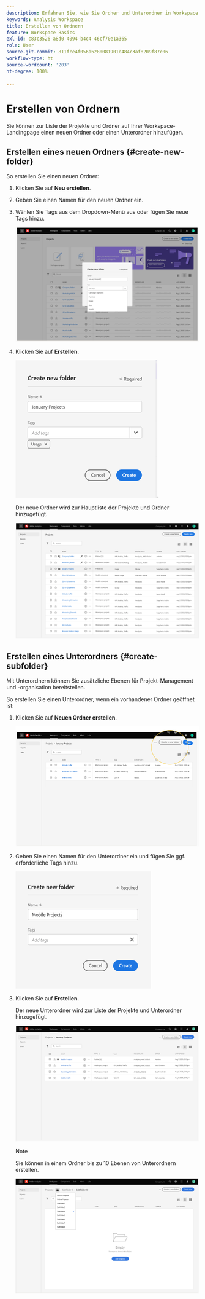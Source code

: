 ```yaml
---
description: Erfahren Sie, wie Sie Ordner und Unterordner in Workspace erstellen
keywords: Analysis Workspace
title: Erstellen von Ordnern
feature: Workspace Basics
exl-id: c83c3526-a8d0-4094-b4c4-46cf70e1a365
role: User
source-git-commit: 811fce4f056a6280081901e484c3af8209f87c06
workflow-type: ht
source-wordcount: '203'
ht-degree: 100%

---
```


# Erstellen von Ordnern

Sie können zur Liste der Projekte und Ordner auf Ihrer Workspace-Landingpage einen neuen Ordner oder einen Unterordner hinzufügen.

## Erstellen eines neuen Ordners {#create-new-folder}

So erstellen Sie einen neuen Ordner:

1. Klicken Sie auf **Neu erstellen**.

1. Geben Sie einen Namen für den neuen Ordner ein.

1. Wählen Sie Tags aus dem Dropdown-Menü aus oder fügen Sie neue Tags hinzu.

   ![Erstellen Sie ein neues Ordnerfenster mit dem neuen Ordnernamen und der Liste der verfügbaren Tags.](/help/analysis-workspace/build-workspace-project/assets/select-tags.png)

1. Klicken Sie auf **Erstellen**.

   ![Klicken Sie auf „Erstellen“](/help/analysis-workspace/build-workspace-project/assets/create.png).

   Der neue Ordner wird zur Hauptliste der Projekte und Ordner hinzugefügt.

   ![Auf der Landingpage der Projekte wird die aktualisierte Liste mit Projekten und Ordnern angezeigt.](/help/analysis-workspace/build-workspace-project/assets/create-new-listed.png)

## Erstellen eines Unterordners {#create-subfolder}

Mit Unterordnern können Sie zusätzliche Ebenen für Projekt-Management und -organisation bereitstellen.

So erstellen Sie einen Unterordner, wenn ein vorhandener Ordner geöffnet ist:

1. Klicken Sie auf **Neuen Ordner erstellen**.

   ![Klicken Sie auf „Neuen Ordner erstellen“.](/help/analysis-workspace/build-workspace-project/assets/create-subfolder2.png)

1. Geben Sie einen Namen für den Unterordner ein und fügen Sie ggf. erforderliche Tags hinzu.

   ![Das Fenster zum Erstellen eines neuen Ordners mit neuem Namen und Tags-Feld wird angezeigt.](/help/analysis-workspace/build-workspace-project/assets/create-subfolder-name.png)

1. Klicken Sie auf **Erstellen**.

   Der neue Unterordner wird zur Liste der Projekte und Unterordner hinzugefügt.

   ![Klicken Sie auf „Erstellen“.](/help/analysis-workspace/build-workspace-project/assets/create-subfolder-added.png)

   >[!NOTE]
   >
   >Sie können in einem Ordner bis zu 10 Ebenen von Unterordnern erstellen.

   ![In der Dropdown-Liste des Ordners werden alle Unterordner des Ordners angezeigt.](/help/analysis-workspace/build-workspace-project/assets/create-subfolder-limit.png)
